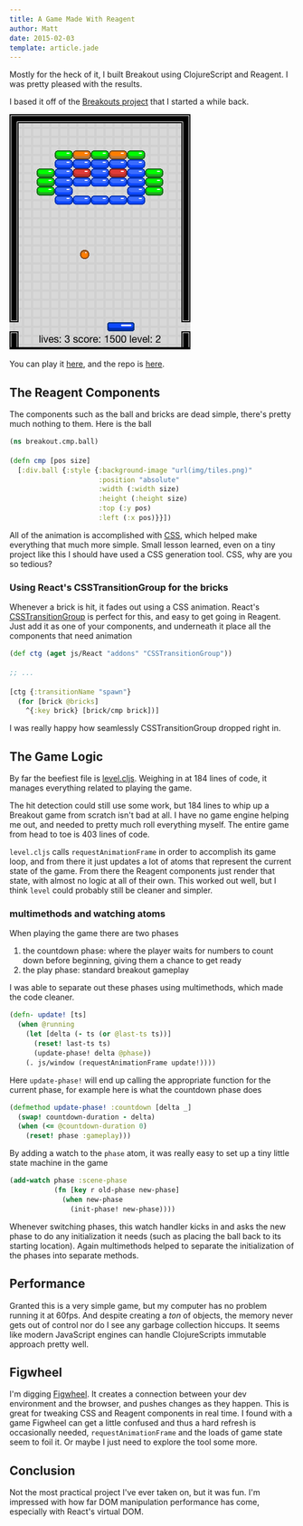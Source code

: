 ```yaml
---
title: A Game Made With Reagent
author: Matt
date: 2015-02-03
template: article.jade
---
```

Mostly for the heck of it, I built Breakout using ClojureScript and Reagent. I was pretty pleased with the results.
<span class="more"></span>

I based it off of the [Breakouts project](http://www.jsbreakouts.org) that I started a while back.

<div class="center diagram">
  <img src="img/reagent-breakout.png" alt="screenshot of breakout" />
</div>

You can play it [here](http://city41.github.io/reagent-breakout), and the repo is [here](https://github.com/city41/reagent-breakout).

## The Reagent Components

The components such as the ball and bricks are dead simple, there's pretty much nothing to them. Here is the ball

```clojure
(ns breakout.cmp.ball)

(defn cmp [pos size]
  [:div.ball {:style {:background-image "url(img/tiles.png)"
                      :position "absolute"
                      :width (:width size)
                      :height (:height size)
                      :top (:y pos)
                      :left (:x pos)}}])
```

All of the animation is accomplished with [CSS](https://github.com/city41/reagent-breakout/blob/master/resources/public/css/site.css), which helped make everything that much more simple. Small lesson learned, even on a tiny project like this I should have used a CSS generation tool. CSS, why are you so tedious?

### Using React's CSSTransitionGroup for the bricks

Whenever a brick is hit, it fades out using a CSS animation. React's [CSSTransitionGroup](http://facebook.github.io/react/docs/animation.html) is perfect for this, and easy to get going in Reagent. Just add it as one of your components, and underneath it place all the components that need animation

```clojure
(def ctg (aget js/React "addons" "CSSTransitionGroup"))

;; ...

[ctg {:transitionName "spawn"}
  (for [brick @bricks]
    ^{:key brick} [brick/cmp brick])]
```

I was really happy how seamlessly CSSTransitionGroup dropped right in.

## The Game Logic

By far the beefiest file is [level.cljs](https://github.com/city41/reagent-breakout/blob/master/src/cljs/breakout/engine/level.cljs). Weighing in at 184 lines of code, it manages everything related to playing the game.

The hit detection could still use some work, but 184 lines to whip up a Breakout game from scratch isn't bad at all. I have no game engine helping me out, and needed to pretty much roll everything myself. The entire game from head to toe is 403 lines of code.

`level.cljs` calls `requestAnimationFrame` in order to accomplish its game loop, and from there it just updates a lot of atoms that represent the current state of the game. From there the Reagent components just render that state, with almost no logic at all of their own. This worked out well, but I think `level` could probably still be cleaner and simpler.

### multimethods and watching atoms

When playing the game there are two phases

1. the countdown phase: where the player waits for numbers to count down before beginning, giving them a chance to get ready
1. the play phase: standard breakout gameplay

I was able to separate out these phases using multimethods, which made the code cleaner.

```clojure
(defn- update! [ts]
  (when @running
    (let [delta (- ts (or @last-ts ts))]
      (reset! last-ts ts)
      (update-phase! delta @phase))
    (. js/window (requestAnimationFrame update!))))
```

Here `update-phase!` will end up calling the appropriate function for the current phase, for example here is what the countdown phase does

```clojure
(defmethod update-phase! :countdown [delta _]
  (swap! countdown-duration - delta)
  (when (<= @countdown-duration 0)
    (reset! phase :gameplay)))
```

By adding a watch to the `phase` atom, it was really easy to set up a tiny little state machine in the game

```clojure
(add-watch phase :scene-phase
           (fn [key r old-phase new-phase]
             (when new-phase
               (init-phase! new-phase))))
```

Whenever switching phases, this watch handler kicks in and asks the new phase to do any initialization it needs (such as placing the ball back to its starting location). Again multimethods helped to separate the initialization of the phases into separate methods.

## Performance

Granted this is a very simple game, but my computer has no problem running it at 60fps. And despite creating a *ton* of objects, the memory never gets out of control nor do I see any garbage collection hiccups. It seems like modern JavaScript engines can handle ClojureScripts immutable approach pretty well.

## Figwheel

I'm digging [Figwheel](https://github.com/bhauman/lein-figwheel). It creates a connection between your dev environment and the browser, and pushes changes as they happen. This is great for tweaking CSS and Reagent components in real time. I found with a game Figwheel can get a little confused and thus a hard refresh is occasionally needed, `requestAnimationFrame` and the loads of game state seem to foil it. Or maybe I just need to explore the tool some more.

## Conclusion

Not the most practical project I've ever taken on, but it was fun. I'm impressed with how far DOM manipulation performance has come, especially with React's virtual DOM.
